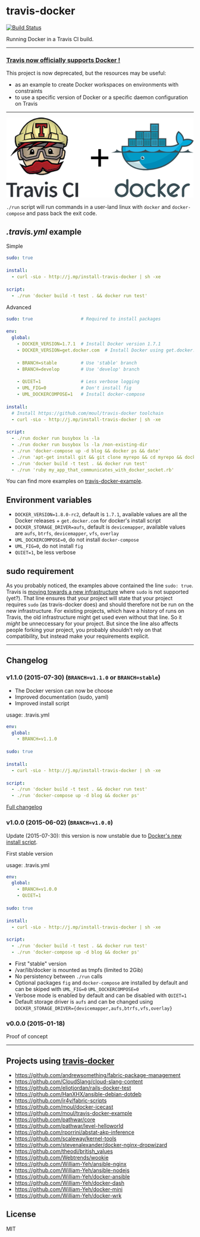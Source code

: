 # travis-docker
[![Build Status](https://img.shields.io/travis/moul/travis-docker.svg)](https://travis-ci.org/moul/travis-docker)

Running Docker in a Travis CI build.

---

### [Travis now officially supports Docker !](http://docs.travis-ci.com/user/docker/)

This project is now deprecated, but the resources may be useful:

* as an example to create Docker workspaces on environments with constraints
* to use a specific version of Docker or a specific daemon configuration on Travis

---

![](https://github.com/moul/travis-docker/raw/master/assets/logo.png)

`./run` script will run commands in a user-land linux with `docker` and
`docker-compose` and pass back the exit code.


## *.travis.yml* example

Simple

```yaml
sudo: true

install:
  - curl -sLo - http://j.mp/install-travis-docker | sh -xe

script:
  - ./run 'docker build -t test . && docker run test'
```

Advanced

```yaml
sudo: true                  # Required to install packages

env:
  global:
    - DOCKER_VERSION=1.7.1  # Install Docker version 1.7.1
    - DOCKER_VERSION=get.docker.com  # Install Docker using get.docker.com (may break)

    - BRANCH=stable         # Use 'stable' branch
    - BRANCH=develop        # Use 'develop' branch

    - QUIET=1               # Less verbose logging
    - UML_FIG=0             # Don't install fig
    - UML_DOCKERCOMPOSE=1   # Install docker-compose

install:
  # Install https://github.com/moul/travis-docker toolchain
  - curl -sLo - http://j.mp/install-travis-docker | sh -xe

script:
  - ./run docker run busybox ls -la
  - ./run docker run busybox ls -la /non-existing-dir
  - ./run 'docker-compose up -d blog && docker ps && date'
  - ./run 'apt-get install git && git clone myrepo && cd myrepo && docker build -t myimage .'
  - ./run 'docker build -t test . && docker run test'
  - ./run 'ruby my_app_that_communicates_with_docker_socket.rb'
```

You can find more examples on [travis-docker-example](https://github.com/moul/travis-docker-example).


## Environment variables

* `DOCKER_VERSION=1.8.0-rc2`, default is `1.7.1`, available values are all the
  Docker releases + `get.docker.com` for docker's install script
* `DOCKER_STORAGE_DRIVER=aufs`, default is `devicemapper`, available values are
  `aufs`, `btrfs`, `devicemapper`, `vfs`, `overlay`
* `UML_DOCKERCOMPOSE=0`, do not install `docker-compose`
* `UML_FIG=0`, do not install `fig`
* `QUIET=1`, be less verbose

## sudo requirement

As you probably noticed, the examples above contained the line `sudo: true`.
Travis is [moving towards a new infrastructure](http://docs.travis-ci.com/user/migrating-from-legacy/)
where `sudo` is not supported (yet?).
That line ensures that your project will state that your project requires `sudo`
(as travis-docker does) and should therefore not be run on the new infrastructure.
For existing projects, which have a history of runs on Travis,
the old infrastructure might get used even without that line.
So it *might* be unneccessary for your project.
But since the line also affects people forking your project,
you probably shouldn't rely on that compatibility,
but instead make your requirements explicit.

---

## Changelog

### v1.1.0 (2015-07-30) (`BRANCH=v1.1.0` or `BRANCH=stable`)

* The Docker version can now be choose
* Improved documentation (sudo, yaml)
* Improved install script

usage: .travis.yml

```yaml
env:
  global:
    - BRANCH=v1.1.0

sudo: true

install:
  - curl -sLo - http://j.mp/install-travis-docker | sh -xe

script:
  - ./run 'docker build -t test . && docker run test'
  - ./run 'docker-compose up -d blog && docker ps'
```

[Full changelog](https://github.com/moul/travis-docker/compare/v1.0.0...v1.1.0)

### v1.0.0 (2015-06-02) (`BRANCH=v1.0.0`)

Update (2015-07-30): this version is now unstable due to
[Docker's new install script](http://blog.docker.com/2015/07/new-apt-and-yum-repos/).

First stable version

usage: .travis.yml

```yaml
env:
  global:
    - BRANCH=v1.0.0
    - QUIET=1

sudo: true

install:
  - curl -sLo - http://j.mp/install-travis-docker | sh -xe

script:
  - ./run 'docker build -t test . && docker run test'
  - ./run 'docker-compose up -d blog && docker ps'
```

* First "stable" version
* /var/lib/docker is mounted as tmpfs (limited to 2Gib)
* No persistency between `./run` calls
* Optional packages `fig` and `docker-compose` are installed by default and
  can be skiped with `UML_FIG=0` `UML_DOCKERCOMPOSE=0`
* Verbose mode is enabled by default and can be disabled with `QUIET=1`
* Default storage driver is `aufs` and can be changed using
  `DOCKER_STORAGE_DRIVER={devicemapper,aufs,btrfs,vfs,overlay}`


### v0.0.0 (2015-01-18)

Proof of concept


---

## Projects using [travis-docker](https://github.com/moul/travis-docker)

- https://github.com/andrewsomething/fabric-package-management
- https://github.com/CloudSlang/cloud-slang-content
- https://github.com/eliotjordan/rails-docker-test
- https://github.com/HanXHX/ansible-debian-dotdeb
- https://github.com/ir4y/fabric-scripts
- https://github.com/moul/docker-icecast
- https://github.com/moul/travis-docker-example
- https://github.com/pathwar/core
- https://github.com/pathwar/level-helloworld
- https://github.com/rporrini/abstat-akp-inference
- https://github.com/scaleway/kernel-tools
- https://github.com/stevenalexander/docker-nginx-dropwizard
- https://github.com/theodi/british_values
- https://github.com/Webtrends/wookie
- https://github.com/William-Yeh/ansible-nginx
- https://github.com/William-Yeh/ansible-nodejs
- https://github.com/William-Yeh/docker-ansible
- https://github.com/William-Yeh/docker-dash
- https://github.com/William-Yeh/docker-mini
- https://github.com/William-Yeh/docker-wrk

## License

MIT

